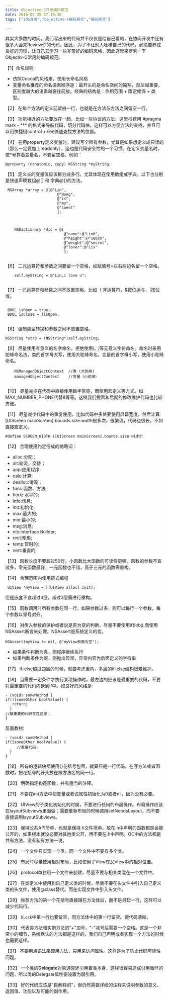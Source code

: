 ```yaml
---
title: Objective-C开发编码规范
date: 2016-03-25 17:16:30
tags: ["iOS开发","Objective-C编码规范","编码规范"]

---
```




其实大多数的时间，我们写出来的代码并不仅仅是给自己看的，在协同开发中还有很多人会来Review你的代码，因此，为了不让别人吐槽自己的代码，必须要养成良好的习惯，让自己去学习一些非常好的编码风格，因此这里来罗列一下Objectiv-C常用的编码规范。

<!--more-->

【1】命名规则

- 仿照Cocoa的风格来，使用长命名风格
- 变量命名推荐的命名语素顺序是：最开头的是命名空间的简写，然后越重要、区别度越大的语素越要往前放。经典的结构是：作用范围 + 限定修饰 + 类型。

【2】 在每个方法的定义前留白一行，也就是在方法与方法之间留空一行。

【3】 功能相近的方法要放在一起，比如一些协议的方法，这里推荐用 #pragma mark - *** 的格式来导航代码，切分代码块。这样可以方便方法的查找，并且可以用快捷键control + 6来快速查找方法的位置。

【4】 在用property定义变量时，建议写全所有参数，尤其是如果想定义成只读的（那么一定要加上readonly），这也是代码安全性的一个习惯。在定义变量名时，使*号靠着变量名，不要留空格。例如：

```objc
@property (nonatomic, copy) NSString *myString;

```

【5】 定义长的变量值应该拆分成多行。尤其体现在使用数组或字典。以下也分别是快速声明数组@[] 和 字典@{}的方法。

```objc
 NSArray *array = @[@"Lin",
                       @"Hong",
                       @"is",
                       @"my",
                       @"sweet"
                       ];
    
    
    
    NSDictionary *dic = @{
                          @"name":@"LinH",
                          @"height":@"168cm",
                          @"weight":@"secret",
                          @"lover":@"Lix"
                          };


```

【6】 二元运算符和参数之间要留一个空格，如赋值号=左右两边各留一个空格。

```objc
    self.myString = @"Lin,i love u";
    
```

【7】 一元运算符和参数之间不放置空格，比如 ！非运算符，&按位运与，|按位或。

```objc

 BOOL isOpen = true;
 BOOL isClose = !isOpen;


```

【8】 强制类型转换和参数之间不放置空格。

```objc
NSString *str3 = (NSString*)self.myString;

```

【9】 尽量使用有意义的名字命名，拒绝使用i，j等无意义字符命名。命名时采用驼峰命名法，类的首字母大写，使用大驼峰命名，变量的首字母小写，使用小驼峰命名。

```objc
    NSManagedObjectContext  //类 (大驼峰)
    managedObjectContext    //变量（小驼峰）
    

```

【10】 尽量减少在代码中直接使用数字常亮，而使用宏定义等方式。如MAX_NUMBER_PHONE代替8等等。这样我们搜索和后期的修改维护代码也比较方便。

【11】 尽量减少代码中的重复使用，比如代码中多处要使用屏幕宽度，然后计算[UIScreen mainScreen].bounds.size.width很多次，很繁琐，代码也很长，不如直接宏定义。

```objc
#define SCREEN_WIDTH ([UIScreen mainScreen].bounds.size.width

```

【12】 合理使用约定俗成的缩略词：

- alloc:分配；
- alt:轮流，交替；
- app:应用程序;
- calc:计算;
- dealloc:销毁；
- func:函数、方法;
- horiz:水平的;
- info:信息;
- init:初始化;
- max:最大的;
- min:最小的;
- msg:消息;
- nib:Interface Builder;
- rect:矩形;
- temp:暂时的;
- vert:垂直的;

【13】 函数长度不要超过50行，小函数比大函数的可读性更强。函数的参数不宜过多，零元函数最好，一元函数也不错，高于三元的函数需重构。

【14】 合理范围内使用链式编程

```objc
 UIView *myView = [[UIView alloc] init];

```

但是嵌套不宜超过3层，超过3层需进行重构。

【15】 函数调用时所有参数在同一行。如果参数过多，则可以每行一个参数，每个参数以冒号对齐。

【16】 对传入参数的保护或者说是否为空的判断，尽量不要使用if(!obj),而使用NSAssert断言来处理。NSAssert是系统定义的宏。

```objc
NSAssert(myView != nil, @"myView参数为空");

```
- 如果条件判断为真，则程序继续执行
- 如果判断条件为假，则抛出异常，异常内容为后面定义的字符串


【17】 if-else超过四层的时候，就要考虑重构，多层的if-else结构很难维护。

【18】 当需要一定条件才执行某项操作时，最左边的应该是最重要的代码，不要将最重要的代码内嵌到if中。如良好的风格是:

```objc
- (void) someMethod {  
if(![someOther boolValue]) {  
   return;  
  }  
//最重要的代码写在这里；  
}

```

反面教材:

```objc
- (void) someMethod {  
if([someOther boolValue]) {   
     //重要代码；  
  }  
}

```

【19】 所有的逻辑块都使用{}花括号包围，就算只是一行代码。在写方法或者函数时，把花括号的开头放在跟方法名的同一行。

【20】 明确指定构造函数，并有适当的注释。

【21】 不要在init方法中把变量或者说属性初始化为0或者nil，因为没有必要。

【22】 UIView的子类化初始化的时候，不要进行任何的布局操作。布局操作应该在layoutSubviews里面做；需要重新布局的时候调用setNeedsLayout，而不要直接调用layoutSubviews。

【23】 保持公共API简单，也就是保持.h文件简单。放在.h中声明的函数都是会被公开的，如果根本就没必要对其他类公开，再不要在.h中声明。OC中的方法都是共有方法，没有私有方法一说。

【24】 一个文件只实现一个类，同一个文件中不要有多个类。

【25】 布局时尽量使用相对布局，比如使用子View在父View中的相对位置。

【26】 protocol单独用一个文件来创建，尽量不要与相关类混在一个文件中。

【27】 在类定义中使用到自己定义类的时候，尽量不要在头文件中引入自己定义类的头文件，使用@class替代。而在实现文件中引入头文件。

【28】 推荐方法的第一个花括号直接跟在方法体后，而不是另起一行，这样可以减少代码行。

【29】 `block`中第一行也要留空，同方法体中的第一行留空。使代码清晰。

【30】 代表类方法和实例方法的"+"加号，"-"减号后需要一个空格。这是一个非常小的细节，系统默认的方法都是这样的，我们自己声明或者实现一个方法的时候也需要这样。

【31】 不要用点语法来调用方法，只用来访问属性。这样是为了防止代码可读性问题。

【32】 一个类的**Delegate**对象通常还引用着类本身，这样很容易造成引用循环的问题，所以类的Delegate属性要设置为弱引用。

【33】 好的代码应该是"自解释的"，但仍然需要详细的注释来说明参数的意义、返回值、功能以及可能的副作用。